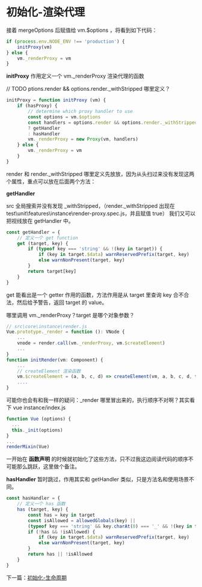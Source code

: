 <!-- vue_learn--初始化-渲染代理 -->
# 初始化-渲染代理

接着 mergeOptions 后赋值给 vm.$options ，将看到如下代码：
````js
if (process.env.NODE_ENV !== 'production') {
    initProxy(vm)
} else {
    vm._renderProxy = vm
}
````
**initProxy** 作用定义一个 vm._renderProxy 渲染代理的函数

// TODO ptions.render && options.render._withStripped 哪里定义？
````js
initProxy = function initProxy (vm) {
    if (hasProxy) {
        // determine which proxy handler to use
        const options = vm.$options
        const handlers = options.render && options.render._withStripped
        ? getHandler
        : hasHandler
        vm._renderProxy = new Proxy(vm, handlers)
    } else {
        vm._renderProxy = vm
    }
}
````

render 和 render._withStripped 哪里定义先放放，因为从头扫过来没有发现这两个属性，重点可以放在后面两个方法：

**getHandler**

src 全局搜索并没有发现 _withStripped，（render._withStripped 出现在 test\unit\features\instance\render-proxy.spec.js，并且赋值 true）
我们又可以把视线放在 getHandler 中。

````js
const getHandler = {
    // 定义一个 get function
    get (target, key) {
        if (typeof key === 'string' && !(key in target)) {
            if (key in target.$data) warnReservedPrefix(target, key)
            else warnNonPresent(target, key)
        }
        return target[key]
    }
}
````

get 能看出是一个 getter 作用的函数，方法作用是从 target 里查询 key 合不合法，然后给予警告，返回 target 的 value。

哪里调用 vm._renderProxy？target 是哪个对象参数？

````js
// src\core\instance\render.js
Vue.prototype._render = function (): VNode {
    ...
    vnode = render.call(vm._renderProxy, vm.$createElement)
    ...
}
function initRender(vm: Component) {
    ...
    // createElement 渲染函数
    vm.$createElement = (a, b, c, d) => createElement(vm, a, b, c, d, true)
    ....
}
````

可能你也会有和我一样的疑问：_render 哪里冒出来的，执行顺序不对啊？其实看下 vue instance/index.js

````js
function Vue (options) {
  ...
  this._init(options)
}
...
renderMixin(Vue)
````
一开始在 **函数声明** 的时候就初始化了这些方法，只不过我这边阅读代码的顺序不可能那么跳跃，这里做个备注。

**hasHandler** 暂时跳过，作用其实和 getHandler 类似，只是方法名和使用场景不同。

````js
const hasHandler = {
    // 定义一个 has 函数
    has (target, key) {
        const has = key in target
        const isAllowed = allowedGlobals(key) ||
        (typeof key === 'string' && key.charAt(0) === '_' && !(key in target.$data))
        if (!has && !isAllowed) {
            if (key in target.$data) warnReservedPrefix(target, key)
            else warnNonPresent(target, key)
        }
        return has || !isAllowed
    }
}
````

下一篇：[初始化-生命周期](./vue_learn_init_life.md)
